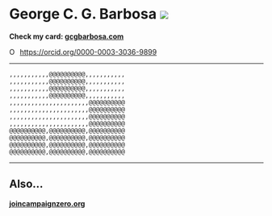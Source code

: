 # George C. G. Barbosa ![](https://pronoun.cyou/x/y?subject=He&object=Him&height=20)
**Check my card: [gcgbarbosa.com](https://gcgbarbosa.com)**

<div itemscope itemtype="https://schema.org/Person"><a itemprop="sameAs" content="https://orcid.org/0000-0003-3036-9899" href="https://orcid.org/0000-0003-3036-9899" target="orcid.widget" rel="me noopener noreferrer" style="vertical-align:top;"><img src="https://orcid.org/sites/default/files/images/orcid_16x16.png" style="width:1em;margin-right:.5em;" alt="ORCID iD icon">https://orcid.org/0000-0003-3036-9899</a></div>

---

```
,,,,,,,,,,,@@@@@@@@@@,,,,,,,,,,,
,,,,,,,,,,,@@@@@@@@@@,,,,,,,,,,,
,,,,,,,,,,,@@@@@@@@@@,,,,,,,,,,,
,,,,,,,,,,,@@@@@@@@@@,,,,,,,,,,,
,,,,,,,,,,,,,,,,,,,,,,@@@@@@@@@@
,,,,,,,,,,,,,,,,,,,,,,@@@@@@@@@@
,,,,,,,,,,,,,,,,,,,,,,@@@@@@@@@@
,,,,,,,,,,,,,,,,,,,,,,@@@@@@@@@@
@@@@@@@@@@,@@@@@@@@@@,@@@@@@@@@@
@@@@@@@@@@,@@@@@@@@@@,@@@@@@@@@@
@@@@@@@@@@,@@@@@@@@@@,@@@@@@@@@@
@@@@@@@@@@,@@@@@@@@@@,@@@@@@@@@@
```

---

## Also...

**[joincampaignzero.org](https://joincampaignzero.org)**

